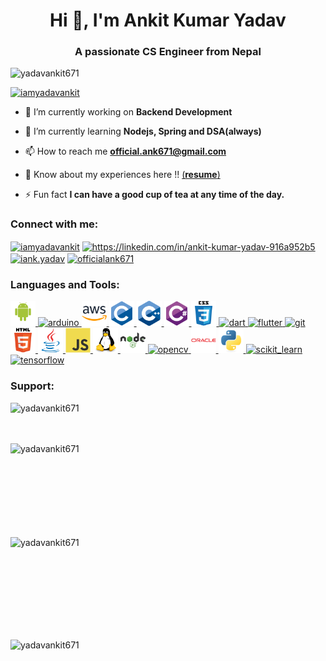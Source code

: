 <h1 align="center">Hi 👋, I'm Ankit Kumar Yadav</h1>
<h3 align="center">A passionate CS Engineer from Nepal</h3>

<p align="left"> <img src="https://komarev.com/ghpvc/?username=yadavankit671&label=Profile%20views&color=0e75b6&style=flat" alt="yadavankit671" /> </p>

<p align="left"> <a href="https://twitter.com/iamyadavankit" target="blank"><img src="https://img.shields.io/twitter/follow/iamyadavankit?logo=twitter&style=for-the-badge" alt="iamyadavankit" /></a> </p>

- 🔭 I’m currently working on **Backend Development**

- 🌱 I’m currently learning **Nodejs, Spring and DSA(always)**

- 📫 How to reach me **official.ank671@gmail.com**

- 📄 Know about my experiences here !! [(**resume**)](https://drive.google.com/file/d/1Pt7aAGBkoAgpHuU5sD-b-JCS00KCRubJ/view?usp=sharing)

- ⚡ Fun fact **I can have a good cup of tea at any time of the day.**

<h3 align="left">Connect with me:</h3>
<p align="left">
<a href="https://twitter.com/iamyadavankit" target="blank"><img align="center" src="https://raw.githubusercontent.com/rahuldkjain/github-profile-readme-generator/master/src/images/icons/Social/twitter.svg" alt="iamyadavankit" height="30" width="40" /></a>
<a href="https://linkedin.com/in/https://linkedin.com/in/ankit-kumar-yadav-916a952b5" target="blank"><img align="center" src="https://raw.githubusercontent.com/rahuldkjain/github-profile-readme-generator/master/src/images/icons/Social/linked-in-alt.svg" alt="https://linkedin.com/in/ankit-kumar-yadav-916a952b5" height="30" width="40" /></a>
<a href="https://instagram.com/iank.yadav" target="blank"><img align="center" src="https://raw.githubusercontent.com/rahuldkjain/github-profile-readme-generator/master/src/images/icons/Social/instagram.svg" alt="iank.yadav" height="30" width="40" /></a>
<a href="https://www.leetcode.com/officialank671" target="blank"><img align="center" src="https://raw.githubusercontent.com/rahuldkjain/github-profile-readme-generator/master/src/images/icons/Social/leet-code.svg" alt="officialank671" height="30" width="40" /></a>
</p>

<h3 align="left">Languages and Tools:</h3>
<p align="left"> <a href="https://developer.android.com" target="_blank" rel="noreferrer"> <img src="https://raw.githubusercontent.com/devicons/devicon/master/icons/android/android-original-wordmark.svg" alt="android" width="40" height="40"/> </a> <a href="https://www.arduino.cc/" target="_blank" rel="noreferrer"> <img src="https://cdn.worldvectorlogo.com/logos/arduino-1.svg" alt="arduino" width="40" height="40"/> </a> <a href="https://aws.amazon.com" target="_blank" rel="noreferrer"> <img src="https://raw.githubusercontent.com/devicons/devicon/master/icons/amazonwebservices/amazonwebservices-original-wordmark.svg" alt="aws" width="40" height="40"/> </a> <a href="https://www.cprogramming.com/" target="_blank" rel="noreferrer"> <img src="https://raw.githubusercontent.com/devicons/devicon/master/icons/c/c-original.svg" alt="c" width="40" height="40"/> </a> <a href="https://www.w3schools.com/cpp/" target="_blank" rel="noreferrer"> <img src="https://raw.githubusercontent.com/devicons/devicon/master/icons/cplusplus/cplusplus-original.svg" alt="cplusplus" width="40" height="40"/> </a> <a href="https://www.w3schools.com/cs/" target="_blank" rel="noreferrer"> <img src="https://raw.githubusercontent.com/devicons/devicon/master/icons/csharp/csharp-original.svg" alt="csharp" width="40" height="40"/> </a> <a href="https://www.w3schools.com/css/" target="_blank" rel="noreferrer"> <img src="https://raw.githubusercontent.com/devicons/devicon/master/icons/css3/css3-original-wordmark.svg" alt="css3" width="40" height="40"/> </a> <a href="https://dart.dev" target="_blank" rel="noreferrer"> <img src="https://www.vectorlogo.zone/logos/dartlang/dartlang-icon.svg" alt="dart" width="40" height="40"/> </a> <a href="https://flutter.dev" target="_blank" rel="noreferrer"> <img src="https://www.vectorlogo.zone/logos/flutterio/flutterio-icon.svg" alt="flutter" width="40" height="40"/> </a> <a href="https://git-scm.com/" target="_blank" rel="noreferrer"> <img src="https://www.vectorlogo.zone/logos/git-scm/git-scm-icon.svg" alt="git" width="40" height="40"/> </a> <a href="https://www.w3.org/html/" target="_blank" rel="noreferrer"> <img src="https://raw.githubusercontent.com/devicons/devicon/master/icons/html5/html5-original-wordmark.svg" alt="html5" width="40" height="40"/> </a> <a href="https://www.java.com" target="_blank" rel="noreferrer"> <img src="https://raw.githubusercontent.com/devicons/devicon/master/icons/java/java-original.svg" alt="java" width="40" height="40"/> </a> <a href="https://developer.mozilla.org/en-US/docs/Web/JavaScript" target="_blank" rel="noreferrer"> <img src="https://raw.githubusercontent.com/devicons/devicon/master/icons/javascript/javascript-original.svg" alt="javascript" width="40" height="40"/> </a> <a href="https://www.linux.org/" target="_blank" rel="noreferrer"> <img src="https://raw.githubusercontent.com/devicons/devicon/master/icons/linux/linux-original.svg" alt="linux" width="40" height="40"/> </a> <a href="https://nodejs.org" target="_blank" rel="noreferrer"> <img src="https://raw.githubusercontent.com/devicons/devicon/master/icons/nodejs/nodejs-original-wordmark.svg" alt="nodejs" width="40" height="40"/> </a> <a href="https://opencv.org/" target="_blank" rel="noreferrer"> <img src="https://www.vectorlogo.zone/logos/opencv/opencv-icon.svg" alt="opencv" width="40" height="40"/> </a> <a href="https://www.oracle.com/" target="_blank" rel="noreferrer"> <img src="https://raw.githubusercontent.com/devicons/devicon/master/icons/oracle/oracle-original.svg" alt="oracle" width="40" height="40"/> </a> <a href="https://www.python.org" target="_blank" rel="noreferrer"> <img src="https://raw.githubusercontent.com/devicons/devicon/master/icons/python/python-original.svg" alt="python" width="40" height="40"/> </a> <a href="https://scikit-learn.org/" target="_blank" rel="noreferrer"> <img src="https://upload.wikimedia.org/wikipedia/commons/0/05/Scikit_learn_logo_small.svg" alt="scikit_learn" width="40" height="40"/> </a> <a href="https://www.tensorflow.org" target="_blank" rel="noreferrer"> <img src="https://www.vectorlogo.zone/logos/tensorflow/tensorflow-icon.svg" alt="tensorflow" width="40" height="40"/> </a> </p>

<h3 align="left">Support:</h3>
<p><a href="https://www.buymeacoffee.com/yadavankit671"> <img align="left" src="https://cdn.buymeacoffee.com/buttons/v2/default-yellow.png" height="50" width="210" alt="yadavankit671" /></a></p><br><br><br>
<p><img align="left" src="https://github-readme-stats.vercel.app/api/top-langs?username=yadavankit671&show_icons=true&locale=en&layout=compact" alt="yadavankit671" /></p><br><br><br><br><br><br><br><br>
<p>&nbsp;<img align="left" src="https://github-readme-stats.vercel.app/api?username=yadavankit671&show_icons=true&locale=en" alt="yadavankit671" /></p><br><br><br><br><br><br><br>
<p><img align="left" src="https://github-readme-streak-stats.herokuapp.com/?user=yadavankit671&" alt="yadavankit671" /></p>
